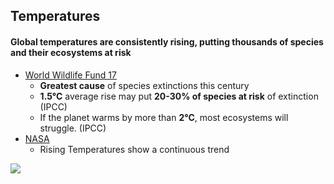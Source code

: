 ## Temperatures

#### Global temperatures are consistently rising, putting thousands of species and their ecosystems at risk



*   [World Wildlife Fund 17](https://www.wwf.org.uk/effectsofclimatechange) 
    *   **Greatest cause** of species extinctions this century
    *   **1.5°C** average rise may put **20-30% of species at risk** of extinction (IPCC)
    *   If the planet warms by more than **2°C**, most ecosystems will struggle. (IPCC)
*   [NASA](https://climate.nasa.gov/scientific-consensus/)
    *   Rising Temperatures show a continuous trend
    
![](https://github.com/NB419/source-library/blob/master/images/climate-temperatures.png?raw=true)
